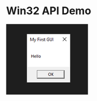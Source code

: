 # Win32 API Demo

<img align="center" src="https://github.com/0xAlMo3geZ/Win32-API-Demo/blob/master/Capture.PNG" />
